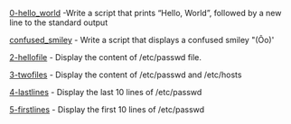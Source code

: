 [0-hello_world](0-hello_world) -Write a script that prints “Hello, World”, followed by a new line to the standard output 

[confused_smiley](1-confused_smiley) - Write a script that displays a confused smiley "(Ôo)'

[2-hellofile](2-hellofile) - Display the content of /etc/passwd file.

[3-twofiles](3-twofiles) -  Display the content of /etc/passwd and /etc/hosts

[4-lastlines](4-lastlines) - Display the last 10 lines of /etc/passwd

[5-firstlines](5-firstlines) - Display the first 10 lines of /etc/passwd

